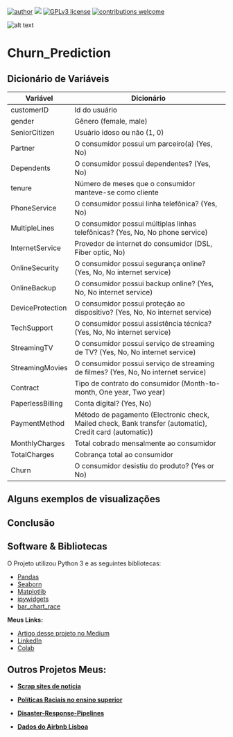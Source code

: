 [![author](https://img.shields.io/badge/author-LeandroMinervino-red.svg)](https://www.linkedin.com/in/leandro-minervino-b469681b/) [![](https://img.shields.io/badge/python-3.7.12+-blue.svg)](https://www.python.org/downloads/release/python-365/) [![GPLv3 license](https://img.shields.io/badge/License-GPLv3-blue.svg)](http://perso.crans.org/besson/LICENSE.html) [![contributions welcome](https://img.shields.io/badge/contributions-welcome-brightgreen.svg?style=flat)]()


![alt text](https://user-images.githubusercontent.com/48839817/149339672-676506a7-f87d-4263-a91b-5efb3c768811.png)


# Churn_Prediction



## Dicionário de Variáveis




| Variável         | Dicionário                                                                                                |
|------------------|-----------------------------------------------------------------------------------------------------------|
| customerID       |  Id do usuário                                                                                            |
| gender           |  Gênero (female, male)                                                                                    |
| SeniorCitizen    |  Usuário idoso ou não (1, 0)                                                                              |
| Partner          |  O consumidor possui um parceiro(a) (Yes, No)                                                             |
| Dependents       |  O consumidor possui dependentes? (Yes, No)                                                               |
| tenure           |  Número de meses que o consumidor manteve-se como cliente                                                 |
| PhoneService     |  O consumidor possui linha telefônica? (Yes, No)                                                          |
| MultipleLines    |  O consumidor possui múltiplas linhas telefônicas? (Yes, No, No phone service)                            |
| InternetService  |  Provedor de internet do consumidor (DSL, Fiber optic, No)                                                |
| OnlineSecurity   |  O consumidor possui segurança online? (Yes, No, No internet service)                                     |
| OnlineBackup     |  O consumidor possui backup online? (Yes, No, No internet service)                                        |
| DeviceProtection |  O consumidor possui proteção ao dispositivo? (Yes, No, No internet service)                              |
| TechSupport      |  O consumidor possui assistência técnica? (Yes, No, No internet service)                                  |
| StreamingTV      |  O consumidor possui serviço de streaming de TV? (Yes, No, No internet service)                           |
| StreamingMovies  |  O consumidor possui serviço de streaming de filmes? (Yes, No, No internet service)                       |
| Contract         |  Tipo de contrato do consumidor (Month-to-month, One year, Two year)                                      |
| PaperlessBilling |  Conta digital? (Yes, No)                                                                                 |
| PaymentMethod    |  Método de pagamento (Electronic check, Mailed check, Bank transfer (automatic), Credit card (automatic)) |
| MonthlyCharges   |  Total cobrado mensalmente ao consumidor                                                                  |
| TotalCharges     |  Cobrança total ao consumidor                                                                             |
| Churn            |  O consumidor desistiu do produto? (Yes or No)                                                            |



## Alguns exemplos de visualizações




## Conclusão





## Software & Bibliotecas

O Projeto utilizou Python 3 e as seguintes bibliotecas:

-   [Pandas](http://pandas.pydata.org/)
-   [Seaborn](https://seaborn.pydata.org/index.html)
-   [Matplotlib](https://matplotlib.org/)
-   [ipywidgets](https://ipywidgets.readthedocs.io/en/latest/)
-   [bar_chart_race](https://pypi.org/project/bar-chart-race/)


**Meus Links:**
* [Artigo desse projeto no Medium](https://epp-minervino.medium.com/an%C3%A1lise-explorat%C3%B3ria-da-covid-19-fac91234ccee)
* [LinkedIn](https://www.linkedin.com/in/leandro-minervino-b469681b/)
* [Colab](https://colab.research.google.com/drive/1o4dzudIzvU1XIkGKI29nh7yPBMh9avuv?usp=sharing)





## Outros Projetos Meus:


* **[Scrap sites de notícia](https://github.com/leandrominer85/Scrap_sites_noticias)**

* **[Políticas Raciais no ensino superior](https://github.com/leandrominer85/Pol-tica-Racial-no-Ensino-Superior-2009-2019-)**
 
* **[Disaster-Response-Pipelines](https://github.com/leandrominer85/Disaster-Response-Pipelines)**

* **[Dados do Airbnb Lisboa](https://github.com/leandrominer85/Dados-do-Airbnb-Lisboa/blob/main/README.md)**
